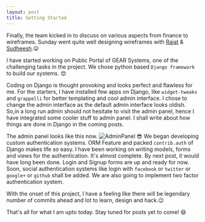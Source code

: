 ```yaml
---
layout: post
title: Getting Started
---
```



Finally, the team kicked in to discuss on various aspects from finance to wireframes. Sunday went quite well designing wireframes with [Rajat](gearsystems.github.io/rajat) &amp; [Sudheesh](gearsystems.github.io/sudheesh).:stuck_out_tongue:

I have started working on Public Portal of GEAR Systems, one of the challenging tasks in the project. We chose python based `Django framework` to build our systems. :heart_eyes: 

Coding on Django is thought provoking and looks perfect and flawless for me. For the starters, I have installed few apps on Django, like `widget-tweaks` and `grappelli` for better templating and cool admin interface. I chose to change the admin interface as the default admin interface looks oldish. So,in a long run admin should not hesitate to visit the admin panel, hence I have integrated some cooler stuff to admin panel. I shall write about how things are done in Django in the coming posts.

The admin panel looks like this now.
![AdminPanel]({{site.url|append:site.baseurl}}/public/img/adminpanel.png)
:sunglasses:
We began developing custom authentication systems. ORM Feature and packed `contrib.auth` of Django makes life so easy. I have been working on writing models, forms and views for the authentication. It's almost complete. By next post, it would have long been done. Login and Signup forms are up and ready for now. Soon, social authentication systems like login with `facebook` or `twitter` or `google+` or `github` shall be added. We are also going to implement two factor authentication system.

With the onset of this project, I have a feeling like there will be legendary number of commits ahead and lot to learn, design and hack.:wink:

That's all for what I am upto today. Stay tuned for posts yet to come! :smile: